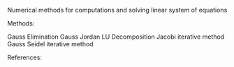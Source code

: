 Numerical methods for computations and solving linear system of equations


Methods:

Gauss Elimination
Gauss Jordan
LU Decomposition
Jacobi iterative method
Gauss Seidel iterative method


References:

